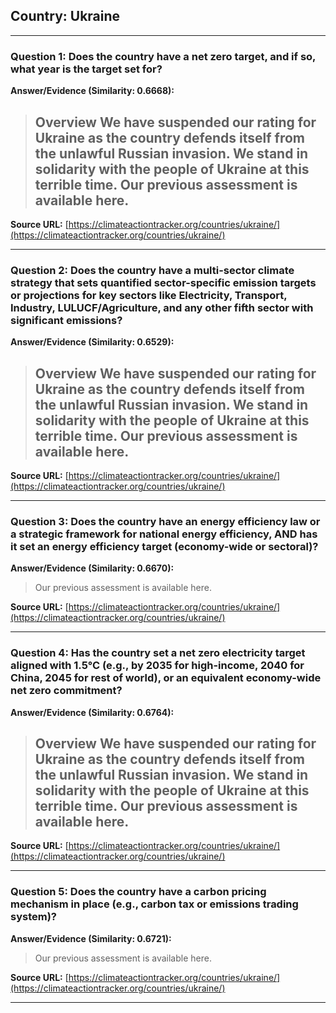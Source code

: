 ## Country: Ukraine

---
### Question 1: Does the country have a net zero target, and if so, what year is the target set for?

**Answer/Evidence (Similarity: 0.6668):**
>  ## Overview   We have suspended our rating for Ukraine as the country defends itself from the unlawful Russian invasion. We stand in solidarity with the people of Ukraine at this terrible time. Our previous assessment is available here.

**Source URL:** [https://climateactiontracker.org/countries/ukraine/](https://climateactiontracker.org/countries/ukraine/)

---
### Question 2: Does the country have a multi-sector climate strategy that sets quantified sector-specific emission targets or projections for key sectors like Electricity, Transport, Industry, LULUCF/Agriculture, and any other fifth sector with significant emissions?

**Answer/Evidence (Similarity: 0.6529):**
>  ## Overview   We have suspended our rating for Ukraine as the country defends itself from the unlawful Russian invasion. We stand in solidarity with the people of Ukraine at this terrible time. Our previous assessment is available here.

**Source URL:** [https://climateactiontracker.org/countries/ukraine/](https://climateactiontracker.org/countries/ukraine/)

---
### Question 3: Does the country have an energy efficiency law or a strategic framework for national energy efficiency, AND has it set an energy efficiency target (economy-wide or sectoral)?

**Answer/Evidence (Similarity: 0.6670):**
> Our previous assessment is available here.

**Source URL:** [https://climateactiontracker.org/countries/ukraine/](https://climateactiontracker.org/countries/ukraine/)

---
### Question 4: Has the country set a net zero electricity target aligned with 1.5°C (e.g., by 2035 for high-income, 2040 for China, 2045 for rest of world), or an equivalent economy-wide net zero commitment?

**Answer/Evidence (Similarity: 0.6764):**
>  ## Overview   We have suspended our rating for Ukraine as the country defends itself from the unlawful Russian invasion. We stand in solidarity with the people of Ukraine at this terrible time. Our previous assessment is available here.

**Source URL:** [https://climateactiontracker.org/countries/ukraine/](https://climateactiontracker.org/countries/ukraine/)

---
### Question 5: Does the country have a carbon pricing mechanism in place (e.g., carbon tax or emissions trading system)?

**Answer/Evidence (Similarity: 0.6721):**
> Our previous assessment is available here.

**Source URL:** [https://climateactiontracker.org/countries/ukraine/](https://climateactiontracker.org/countries/ukraine/)

---

